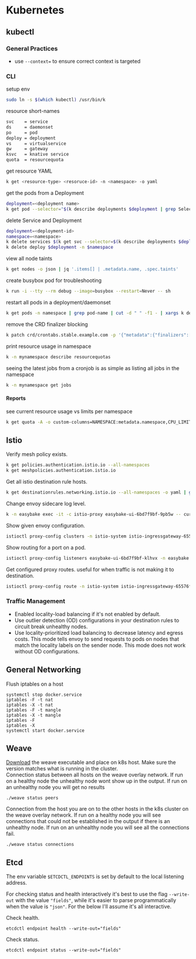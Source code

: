 # Kubernetes
## kubectl
### General Practices 
* use `--context=` to ensure correct context is targeted
### CLI
setup env<br/>
```bash
sudo ln -s $(which kubectl) /usr/bin/k
```
resource short-names<br/>
```bash
svc    = service
ds     = daemonset
po     = pod
deploy = deployment
vs     = virtualservice
gw     = gateway
ksvc   = knative service
quota  = resourcequota
```
get resource YAML<br/>
```bash
k get <resource-type> <resoruce-id> -n <namespace> -o yaml
```
get the pods from a Deployment<br/>
```bash
deployment=<deployment name>
k get pod --selector="$(k describe deployments $deployment | grep Selector | awk '{print $2}')" --output=wide
```
delete Service and Deployment<br/>
```bash
deployment=<deployment-id>
namespace=<namespace>
k delete services $(k get svc --selector=$(k describe deployments $deployment -n $namespace | grep Selector | awk '{print $2}') | sed -n 2p | awk '{print $1}') 
k delete deploy $deployment -n $namespace
```
view all node taints<br/>
```bash
k get nodes -o json | jq '.items[] | .metadata.name, .spec.taints'
```
create busybox pod for troubleshooting<br/>
```bash
k run -i --tty --rm debug --image=busybox --restart=Never -- sh
```
restart all pods in a deployment/daemonset
```bash
k get pods -n namespace | grep pod-name | cut -d " " -f1 - | xargs k delete pod -n namespace
```
remove the CRD finalizer blocking
```bash
k patch crd/crontabs.stable.example.com -p '{"metadata":{"finalizers":[]}}' --type=merge
```
print resource usage in namespace
```bash
k -n mynamespace describe resourcequotas
```
seeing the latest jobs from a cronjob is as  simple as listing all jobs in the namespace
```bash
k -n mynamespace get jobs
```
#### Reports
see current resource usage vs limits per namespace
```bash
k get quota -A -o custom-columns=NAMESPACE:metadata.namespace,CPU_LIMIT:{'.status.hard.limits\.cpu'},CPU_USED:{'.status.used.limits\.cpu'},MEM_LIMIT:{'.status.hard.limits\.memory'},MEM_USED:{'.status.used.limits\.memory'}
```

## Istio
Verify mesh policy exists.
```bash
k get policies.authentication.istio.io --all-namespaces
k get meshpolicies.authentication.istio.io
```
Get all istio destination rule hosts.
```bash
k get destinationrules.networking.istio.io --all-namespaces -o yaml | grep "host:"
```
Change envoy sidecare log level.
```bash
k -n easybake exec -it -c istio-proxy easybake-ui-6bd7f9bf-9pb5w -- curl -XPOST http://localhost:15000/logging?level=trace
```
Show given envoy configuration.
```bash
istioctl proxy-config clusters -n istio-system istio-ingressgateway-65576f8745-kbvgl -o json
```
Show routing for a port on a pod.
```bash
istioctl proxy-config listeners easybake-ui-6bd7f9bf-klhvx -n easybake --port 3800 -o json
```
Get configured proxy routes. useful for when traffic is not making it to destination.
```bash
istioctl proxy-config route -n istio-system istio-ingressgateway-65576f8745-kbvgl -o json
```
### Traffic Management
* Enabled locality-load balancing if it's not enabled by default.
* Use outlier detection (OD) configurations in your destination rules to circuit break unhealthy nodes.
* Use locality-prioritized load balancing to decrease latency and egress costs. This mode tells envoy to send requests to pods on nodes that match the locality labels on the sender node. This mode does not work without OD configurations.


## General Networking
Flush iptables on a host
```
systemctl stop docker.service
iptables -F -t nat
iptables -X -t nat
iptables -F -t mangle
iptables -X -t mangle
iptables -F
iptables -X
systemctl start docker.service
```

## Weave
<a href="https://github.com/weaveworks/weave/releases">Download</a> the weave executable and place on k8s host. Make sure the version matches what is running in the cluster.</br>
Connection status between all hosts on the weave overlay network. If run on a healthy node the unhealthy node wont show up in the output. If run on an unhealthy node you will get no results
```
./weave status peers
```
Connection from the host you are on to the other hosts in the k8s cluster on the weave overlay network. If run on a healthy node you will see connections that could not be established in the output if there is an unhealthy node. If run on an unhealthy node you will see all the connections fail.
```
./weave status connections
```

## Etcd
The env variable `$ETCDCTL_ENDPOINTS` is set by default to the local listening address.

For checking status and health interactively it's best to use the flag `--write-out` with the value `"fields"`, while it's easier to parse programmatically when the value is `"json"`. For the below I'll assume it's all interactive.

Check health.
```
etcdctl endpoint health --write-out="fields"
```
Check status.
```
etcdctl endpoint status --write-out="fields"
```
